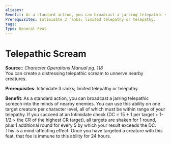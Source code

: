 ```yaml
---
aliases: 
Benefit: As a standard action, you can broadcast a jarring telepathic screech into the minds of nearby enemies. You can use this ability on one target creature per character level, all of which must be within range of your telepathy. If you succeed at an Intimidate check (DC = 15 + 1 per target + 1-1/2 × the CR of the highest CR target), all targets are shaken for 1 round, plus 1 additional round for every 5 by which your result exceeds the DC. This is a mind-affecting effect. Once you have targeted a creature with this feat, that foe is immune to this ability for 24 hours.
Prerequisites: Intimidate 3 ranks; limited telepathy or telepathy.
tags: 
Type: General Feat
---
```


# Telepathic Scream

**Source**:: _Character Operations Manual pg. 118_  
You can create a distressing telepathic scream to unnerve nearby creatures.

**Prerequisites**: Intimidate 3 ranks; limited telepathy or telepathy.

**Benefit**: As a standard action, you can broadcast a jarring telepathic screech into the minds of nearby enemies. You can use this ability on one target creature per character level, all of which must be within range of your telepathy. If you succeed at an Intimidate check (DC = 15 + 1 per target + 1-1/2 × the CR of the highest CR target), all targets are shaken for 1 round, plus 1 additional round for every 5 by which your result exceeds the DC. This is a mind-affecting effect. Once you have targeted a creature with this feat, that foe is immune to this ability for 24 hours.

